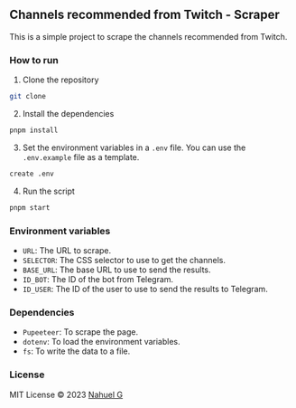 ## Channels recommended from Twitch - Scraper

This is a simple project to scrape the channels recommended from Twitch.

### How to run

1. Clone the repository
```bash
git clone
```

2. Install the dependencies
```bash
pnpm install
```

3. Set the environment variables in a `.env` file. You can use the `.env.example` file as a template.
```bash
create .env
```

4. Run the script
```bash
pnpm start
```

### Environment variables

- `URL`: The URL to scrape.
- `SELECTOR`: The CSS selector to use to get the channels.
- `BASE_URL`: The base URL to use to send the results.
- `ID_BOT`: The ID of the bot from Telegram.
- `ID_USER`: The ID of the user to use to send the results to Telegram.

### Dependencies

- `Pupeeteer`: To scrape the page.
- `dotenv`: To load the environment variables.
- `fs`: To write the data to a file.

### License

MIT License © 2023 [Nahuel G](https://linkedin.com/in/gomeznahuel)